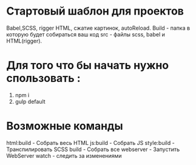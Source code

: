 # Стартовый шаблон для проектов
Babel,SCSS, rigger HTML, сжатие картинок, autoReload. 
  Build - папка в которую будет собираться ваш код 
  src -  файлы scss, babel и HTML(rigger).
  
 # Для того что бы начать нужно спользовать :
1) npm i
2) gulp default 

# Возможные команды 
html:build - Собрать весь HTML
js:build - Собрать JS
style:build - Транспилировать SCSS
build - Собрать все
webserver - Запустить WebServer
watch - следить за изменениями

